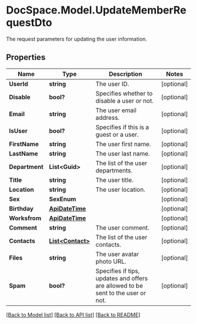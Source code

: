 # DocSpace.Model.UpdateMemberRequestDto
The request parameters for updating the user information.

## Properties

Name | Type | Description | Notes
------------ | ------------- | ------------- | -------------
**UserId** | **string** | The user ID. | [optional] 
**Disable** | **bool?** | Specifies whether to disable a user or not. | [optional] 
**Email** | **string** | The user email address. | [optional] 
**IsUser** | **bool?** | Specifies if this is a guest or a user. | [optional] 
**FirstName** | **string** | The user first name. | [optional] 
**LastName** | **string** | The user last name. | [optional] 
**Department** | **List&lt;Guid&gt;** | The list of the user departments. | [optional] 
**Title** | **string** | The user title. | [optional] 
**Location** | **string** | The user location. | [optional] 
**Sex** | **SexEnum** |  | [optional] 
**Birthday** | [**ApiDateTime**](.md) |  | [optional] 
**Worksfrom** | [**ApiDateTime**](.md) |  | [optional] 
**Comment** | **string** | The user comment. | [optional] 
**Contacts** | [**List&lt;Contact&gt;**](.md) | The list of the user contacts. | [optional] 
**Files** | **string** | The user avatar photo URL. | [optional] 
**Spam** | **bool?** | Specifies if tips, updates and offers are allowed to be sent to the user or not. | [optional] 

[[Back to Model list]](../README.md#documentation-for-models) [[Back to API list]](../README.md#documentation-for-api-endpoints) [[Back to README]](../README.md)

